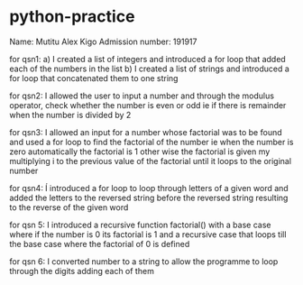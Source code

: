 # python-practice
Name: Mutitu Alex Kigo
Admission number: 191917

for qsn1:
a) I created a list of integers and introduced a for loop that added each of the numbers in the list
b) I created a list of strings and introduced a for loop that concatenated them to one string

for qsn2:
I allowed the user to input a number and through the modulus operator, check whether the number is even or odd ie if there is remainder when the number is divided by 2

for qsn3:
I allowed an input for a number whose factorial was to be found and used a for loop to find the factorial of the number ie when the number is zero automatically the factorial is 1 other wise the factorial is given my multiplying i to the previous value of the factorial until it loops to the original number

for qsn4:
Í introduced a for loop to loop through letters of a given word and added the letters to the reversed string before the reversed string resulting to the reverse of the given word

for qsn 5:
I introduced a recursive function factorial() with a base case where if the number is 0 its factorial is 1 and a  recursive case that loops till the base case where the factorial of 0 is defined

for qsn 6: 
I converted number to a string to allow the programme to loop through the digits adding each of them 

